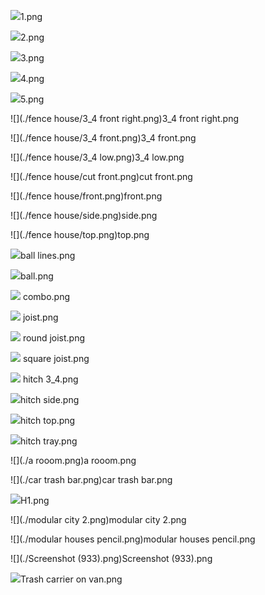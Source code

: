 
![](./comic/1.png)1.png

![](./comic/2.png)2.png

![](./comic/3.png)3.png

![](./comic/4.png)4.png

![](./comic/5.png)5.png

![](./fence house/3_4 front right.png)3_4 front right.png

![](./fence house/3_4 front.png)3_4 front.png

![](./fence house/3_4 low.png)3_4 low.png

![](./fence house/cut front.png)cut front.png

![](./fence house/front.png)front.png

![](./fence house/side.png)side.png

![](./fence house/top.png)top.png

![](https://github.com/TutorialDoctor/3D-Modeling-Work/blob/master/Samples/quirky/ball%20lines.png)ball lines.png

![](./quirky/ball.png)ball.png

![](./quirky/combo.png)
combo.png

![](./quirky/joist.png)
joist.png

![](https://github.com/TutorialDoctor/3D-Modeling-Work/blob/master/Samples/quirky/round%20joist.png)
round joist.png

![](https://github.com/TutorialDoctor/3D-Modeling-Work/blob/master/Samples/quirky/square%20joist.png)
square joist.png

![](https://github.com/TutorialDoctor/3D-Modeling-Work/blob/master/Samples/Trash%20Hitch%20Tray/hitch%203_4.png)
hitch 3_4.png

![](https://github.com/TutorialDoctor/3D-Modeling-Work/blob/master/Samples/Trash%20Hitch%20Tray/hitch%20side.png)hitch side.png

![](https://github.com/TutorialDoctor/3D-Modeling-Work/blob/master/Samples/Trash%20Hitch%20Tray/hitch%20top.png)hitch top.png

![](https://github.com/TutorialDoctor/3D-Modeling-Work/blob/master/Samples/Trash%20Hitch%20Tray/hitch%20tray.png)hitch tray.png

![](./a rooom.png)a rooom.png


![](./car trash bar.png)car trash bar.png

![](./H1.png)H1.png

![](./modular city 2.png)modular city 2.png

![](./modular houses pencil.png)modular houses pencil.png

![](./Screenshot (933).png)Screenshot (933).png

![](https://github.com/TutorialDoctor/3D-Modeling-Work/blob/master/Samples/Car%20Trash%20Bag%20Holder.png)Trash carrier on van.png
